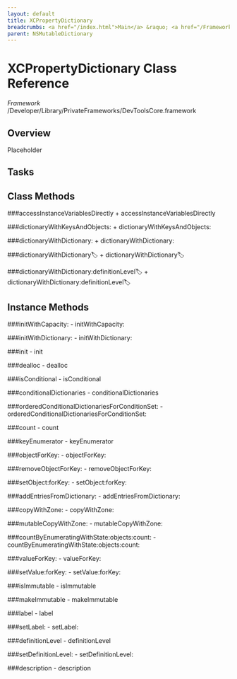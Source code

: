 ```yaml
---
layout: default
title: XCPropertyDictionary
breadcrumbs: <a href="/index.html">Main</a> &raquo; <a href="/Frameworks.html">Framework</a> &raquo; <a href="/Frameworks/DevToolsCore.html">DevToolsCore</a> &raquo; XCPropertyDictionary
parent: NSMutableDictionary 
---
```

# XCPropertyDictionary Class Reference

*Framework* /Developer/Library/PrivateFrameworks/DevToolsCore.framework

## Overview

Placeholder

## Tasks

## Class Methods

<a name="+accessInstanceVariablesDirectly"></a>
###accessInstanceVariablesDirectly
    + accessInstanceVariablesDirectly

<a name="+dictionaryWithKeysAndObjects:"></a>
###dictionaryWithKeysAndObjects:
    + dictionaryWithKeysAndObjects:

<a name="+dictionaryWithDictionary:"></a>
###dictionaryWithDictionary:
    + dictionaryWithDictionary:

<a name="+dictionaryWithDictionary:label:"></a>
###dictionaryWithDictionary:label:
    + dictionaryWithDictionary:label:

<a name="+dictionaryWithDictionary:definitionLevel:label:"></a>
###dictionaryWithDictionary:definitionLevel:label:
    + dictionaryWithDictionary:definitionLevel:label:

## Instance Methods

<a name="-initWithCapacity:"></a>
###initWithCapacity:
    - initWithCapacity:

<a name="-initWithDictionary:"></a>
###initWithDictionary:
    - initWithDictionary:

<a name="-init"></a>
###init
    - init

<a name="-dealloc"></a>
###dealloc
    - dealloc

<a name="-isConditional"></a>
###isConditional
    - isConditional

<a name="-conditionalDictionaries"></a>
###conditionalDictionaries
    - conditionalDictionaries

<a name="-orderedConditionalDictionariesForConditionSet:"></a>
###orderedConditionalDictionariesForConditionSet:
    - orderedConditionalDictionariesForConditionSet:

<a name="-count"></a>
###count
    - count

<a name="-keyEnumerator"></a>
###keyEnumerator
    - keyEnumerator

<a name="-objectForKey:"></a>
###objectForKey:
    - objectForKey:

<a name="-removeObjectForKey:"></a>
###removeObjectForKey:
    - removeObjectForKey:

<a name="-setObject:forKey:"></a>
###setObject:forKey:
    - setObject:forKey:

<a name="-addEntriesFromDictionary:"></a>
###addEntriesFromDictionary:
    - addEntriesFromDictionary:

<a name="-copyWithZone:"></a>
###copyWithZone:
    - copyWithZone:

<a name="-mutableCopyWithZone:"></a>
###mutableCopyWithZone:
    - mutableCopyWithZone:

<a name="-countByEnumeratingWithState:objects:count:"></a>
###countByEnumeratingWithState:objects:count:
    - countByEnumeratingWithState:objects:count:

<a name="-valueForKey:"></a>
###valueForKey:
    - valueForKey:

<a name="-setValue:forKey:"></a>
###setValue:forKey:
    - setValue:forKey:

<a name="-isImmutable"></a>
###isImmutable
    - isImmutable

<a name="-makeImmutable"></a>
###makeImmutable
    - makeImmutable

<a name="-label"></a>
###label
    - label

<a name="-setLabel:"></a>
###setLabel:
    - setLabel:

<a name="-definitionLevel"></a>
###definitionLevel
    - definitionLevel

<a name="-setDefinitionLevel:"></a>
###setDefinitionLevel:
    - setDefinitionLevel:

<a name="-description"></a>
###description
    - description


